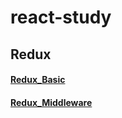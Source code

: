 # react-study
## Redux
#### [Redux_Basic](https://github.com/siminkyung/react-study/tree/master/Redux/)
#### [Redux_Middleware](https://github.com/siminkyung/react-study/tree/master/Redux/)
